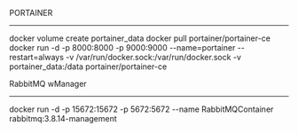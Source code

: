 PORTAINER
************************************************************************

docker volume create portainer_data
docker pull portainer/portainer-ce
docker run -d -p 8000:8000 -p 9000:9000 --name=portainer --restart=always -v /var/run/docker.sock:/var/run/docker.sock -v portainer_data:/data portainer/portainer-ce

RabbitMQ wManager
************************************************************************

docker run -d -p 15672:15672 -p 5672:5672 --name RabbitMQContainer rabbitmq:3.8.14-management


